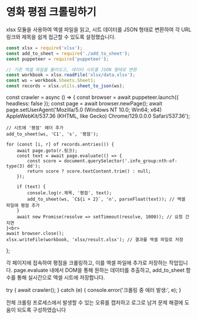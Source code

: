 # 영화 평점 크롤링하기

xlsx 모듈을 사용하여 엑셀 파일을 읽고, 시트 데이터를 JSON 형태로 변환하여 각 URL 링크와 제목을 쉽게 접근할 수 있도록 설정했습니다.
```javascript
const xlsx = require('xlsx'); 
const add_to_sheet = require('./add_to_sheet');
const puppeteer = require('puppeteer');

// 기존 엑셀 파일을 불러오고, 데이터 시트를 JSON 형태로 변환
const workbook = xlsx.readFile('xlsx/data.xlsx');
const ws = workbook.Sheets.Sheet1;
const records = xlsx.utils.sheet_to_json(ws);
```


 const crawler = async () => {
    const browser = await puppeteer.launch({ headless: false });
    const page = await browser.newPage();
    await page.setUserAgent('Mozilla/5.0 (Windows NT 10.0; Win64; x64) AppleWebKit/537.36 (KHTML, like Gecko) Chrome/129.0.0.0 Safari/537.36');

    // 시트에 '평점' 헤더 추가
    add_to_sheet(ws, 'C1', 's', '평점');

    for (const [i, r] of records.entries()) {
        await page.goto(r.링크);
        const text = await page.evaluate(() => {
            const score = document.querySelector('.info_group:nth-of-type(3) dd');
            return score ? score.textContent.trim() : null;
        });
 
        if (text) {
            console.log(r.제목, '평점', text);
            add_to_sheet(ws, `C${i + 2}`, 'n', parseFloat(text)); // 엑셀 파일에 평점 추가
        }
        await new Promise(resolve => setTimeout(resolve, 1000)); // 요청 간 지연
    }<br>
    await browser.close();
    xlsx.writeFile(workbook, 'xlsx/result.xlsx'); // 결과를 엑셀 파일로 저장
 };


 각 페이지에 접속하여 평점을 크롤링하고, 이를 엑셀 파일에 추가로 저장하는 작업입니다. page.evaluate 내에서 DOM을 통해 원하는 데이터를 추출하고, add_to_sheet 함수를 통해 실시간으로 엑셀 시트에 저장합니다.


  try {
     await crawler();
 } catch (e) {
     console.error('크롤링 중 에러 발생:', e);
 }


전체 크롤링 프로세스에서 발생할 수 있는 오류를 캡처하고 로그로 남겨 문제 해결에 도움이 되도록 구성하였습니다
